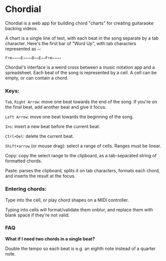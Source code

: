# Chordial
Chordial is a web app for building chord "charts" for creating guitaraoke backing videos.

A chart is a single line of text, with each beat in the song separate by a tab character. Here's the first bar of "Word Up", with tab characters represented as `⇒`:

```
F♯m⇒⇒⇒⇒E⇒⇒⇒⇒D⇒⇒E⇒⇒F♯m⇒⇒⇒⇒
```

Chordial's interface is a weird cross between a music notation app and a spreadsheet. Each beat of the song is represented by a cell. A cell can be empty, or can contain a chord.

### Keys:

`Tab`, `Right Arrow`: move one beat towards the end of the song. If you're on the final beat, add another beat and give it focus.

`Left Arrow`: move one beat towards the beginning of the song.

`Ins`: insert a new beat before the current beat.

`Ctrl+Del`: delete the current beat.

`Shift+arrow` (or mouse drag): select a range of cells. Ranges must be linear.

Copy: copy the select range to the clipboard, as a tab-separated string of formatted chords.

Paste: parses the clipboard, splits it on tab characters, formats each chord, and inserts the result at the focus. 

### Entering chords:

Type into the cell, or play chord shapes on a MIDI controller.

Typing into cells will format/validate them onblur, and replace them with blank space if they're not valid.

### FAQ

**What if I need two chords in a single beat?**

Double the tempo so each beat is e.g. an eighth note instead of a quarter note.





